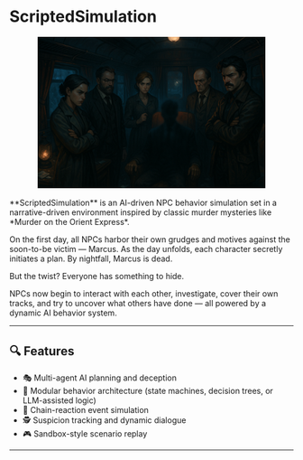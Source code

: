 # ScriptedSimulation
<p align="center">
  <img src="https://github.com/Hez0618/ScriptedSimulation/raw/main/cover.png" alt="ScriptedSimulation Cover" width="80%">
</p>
**ScriptedSimulation** is an AI-driven NPC behavior simulation set in a narrative-driven environment inspired by classic murder mysteries like *Murder on the Orient Express*.  

On the first day, all NPCs harbor their own grudges and motives against the soon-to-be victim — Marcus. As the day unfolds, each character secretly initiates a plan. By nightfall, Marcus is dead.

But the twist? Everyone has something to hide.

NPCs now begin to interact with each other, investigate, cover their own tracks, and try to uncover what others have done — all powered by a dynamic AI behavior system.

---

## 🔍 Features

- 🎭 Multi-agent AI planning and deception
- 🧠 Modular behavior architecture (state machines, decision trees, or LLM-assisted logic)
- 🔄 Chain-reaction event simulation
- 🕵️ Suspicion tracking and dynamic dialogue
- 🎮 Sandbox-style scenario replay

---

